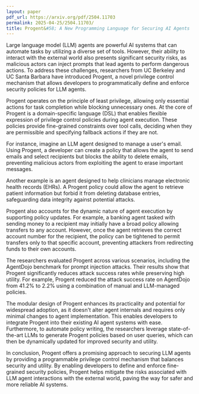 ```yaml
---
layout: paper
pdf_url: https://arxiv.org/pdf/2504.11703
permalink: 2025-04-25/2504.11703/
title: Progent&#58; A New Programming Language for Securing AI Agents
---
```




Large language model (LLM) agents are powerful AI systems that can automate tasks by utilizing a diverse set of tools. However, their ability to interact with the external world also presents significant security risks, as malicious actors can inject prompts that lead agents to perform dangerous actions. To address these challenges, researchers from UC Berkeley and UC Santa Barbara have introduced Progent, a novel privilege control mechanism that allows developers to programmatically define and enforce security policies for LLM agents.

Progent operates on the principle of least privilege, allowing only essential actions for task completion while blocking unnecessary ones. At the core of Progent is a domain-specific language (DSL) that enables flexible expression of privilege control policies during agent execution. These policies provide fine-grained constraints over tool calls, deciding when they are permissible and specifying fallback actions if they are not.

For instance, imagine an LLM agent designed to manage a user's email. Using Progent, a developer can create a policy that allows the agent to send emails and select recipients but blocks the ability to delete emails, preventing malicious actors from exploiting the agent to erase important messages.

Another example is an agent designed to help clinicians manage electronic health records (EHRs). A Progent policy could allow the agent to retrieve patient information but forbid it from deleting database entries, safeguarding data integrity against potential attacks.

Progent also accounts for the dynamic nature of agent execution by supporting policy updates. For example, a banking agent tasked with sending money to a recipient may initially have a broad policy allowing transfers to any account. However, once the agent retrieves the correct account number for the recipient, the policy can be tightened to permit transfers only to that specific account, preventing attackers from redirecting funds to their own accounts.

The researchers evaluated Progent across various scenarios, including the AgentDojo benchmark for prompt injection attacks. Their results show that Progent significantly reduces attack success rates while preserving high utility. For example, Progent reduced the attack success rate on AgentDojo from 41.2% to 2.2% using a combination of manual and LLM-managed policies.

The modular design of Progent enhances its practicality and potential for widespread adoption, as it doesn't alter agent internals and requires only minimal changes to agent implementation. This enables developers to integrate Progent into their existing AI agent systems with ease. Furthermore, to automate policy writing, the researchers leverage state-of-the-art LLMs to generate Progent policies based on user queries, which can then be dynamically updated for improved security and utility.

In conclusion, Progent offers a promising approach to securing LLM agents by providing a programmable privilege control mechanism that balances security and utility. By enabling developers to define and enforce fine-grained security policies, Progent helps mitigate the risks associated with LLM agent interactions with the external world, paving the way for safer and more reliable AI systems.